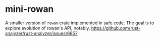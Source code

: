 # mini-rowan

A smaller version of `rowan` crate implemented in safe code.
The goal is to explore evolution of rowan's API, notably, https://github.com/rust-analyzer/rust-analyzer/issues/6857

